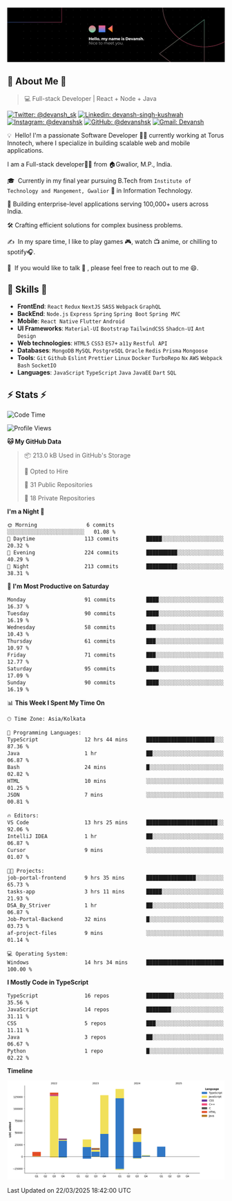 ![Banner](./Devansh%20Singh%20Banner.png)

## 👋 About Me 👋

> 💻 Full-stack Developer | React + Node + Java

[![Twitter: @devansh_sk](https://img.shields.io/twitter/follow/devansh_sk?style=social)](https://twitter.com/devansh_sk)
[![Linkedin: devansh-singh-kushwah](https://img.shields.io/badge/-Devansh%20Singh%20Kushwah-blue?style=flat-square&logo=Linkedin&logoColor=white&link=https://www.linkedin.com/in/devanshsk/)](https://www.linkedin.com/in/devanshsk/)
[![Instagram: @devanshsk](https://img.shields.io/badge/-devanshsk-E4405F?style=flat-square&logo=instagram&logoColor=white)](https://instagram.com/devanshsk)
[![GitHub: @devanshsk](https://img.shields.io/github/followers/devanshsk?label=follow&style=social)](https://github.com/devanshsk)
[![Gmail: Devansh](https://img.shields.io/badge/Gmail-D14836?style=flat-square&logo=gmail&logoColor=white)](mailto:work.devanshsk@gmail.com)

💡 &nbsp;Hello! I'm a passionate Software Developer 🧑‍💻 currently working at Torus Innotech, where I specialize in building scalable web and mobile applications.

I am a Full-stack developer🧑‍💻 from 🏠Gwalior, M.P., India.

🎓 &nbsp;Currently in my final year pursuing B.Tech from `Institute of Technology and Mangement, Gwalior` 🏫 in Information Technology.

💼 Building enterprise-level applications serving 100,000+ users across India.

🛠️ Crafting efficient solutions for complex business problems.

✍️ &nbsp;In my spare time, I like to play games 🎮, watch 📺 anime, or chilling to spotify🎧.

💬 &nbsp;If you would like to talk 👋 , please feel free to reach out to me 😄.

##  🎉 Skills  🎉
- **FrontEnd**: `React` `Redux` `NextJS` `SASS` `Webpack` `GraphQL`
- **BackEnd**: `Node.js` `Express` `Spring` `Spring Boot` `Spring MVC`
- **Mobile**: `React Native` `Flutter` `Android` 
- **UI Frameworks**: `Material-UI` `Bootstrap` `TailwindCSS` `Shadcn-UI` `Ant Design`
- **Web technologies**: `HTML5` `CSS3` `ES7+` `a11y` `Restful API` 
- **Databases**: `MongoDB` `MySQL` `PostgreSQL` `Oracle` `Redis` `Prisma` `Mongoose`
- **Tools**: `Git` `Github` `Eslint` `Prettier` `Linux` `Docker` `TurboRepo` `Nx` `AWS` `Webpack` `Bash` `SocketIO`
- **Languages**: `JavaScript` `TypeScript` `Java` `JavaEE` `Dart` `SQL`

## ⚡ Stats ⚡
<!--START_SECTION:waka-->
![Code Time](http://img.shields.io/badge/Code%20Time-401%20hrs%2032%20mins-blue)

![Profile Views](http://img.shields.io/badge/Profile%20Views-0-blue)

**🐱 My GitHub Data** 

> 📦 213.0 kB Used in GitHub's Storage 
 > 
> 💼 Opted to Hire
 > 
> 📜 31 Public Repositories 
 > 
> 🔑 18 Private Repositories 
 > 
**I'm a Night 🦉** 

```text
🌞 Morning                6 commits           ░░░░░░░░░░░░░░░░░░░░░░░░░   01.08 % 
🌆 Daytime                113 commits         █████░░░░░░░░░░░░░░░░░░░░   20.32 % 
🌃 Evening                224 commits         ██████████░░░░░░░░░░░░░░░   40.29 % 
🌙 Night                  213 commits         ██████████░░░░░░░░░░░░░░░   38.31 % 
```
📅 **I'm Most Productive on Saturday** 

```text
Monday                   91 commits          ████░░░░░░░░░░░░░░░░░░░░░   16.37 % 
Tuesday                  90 commits          ████░░░░░░░░░░░░░░░░░░░░░   16.19 % 
Wednesday                58 commits          ███░░░░░░░░░░░░░░░░░░░░░░   10.43 % 
Thursday                 61 commits          ███░░░░░░░░░░░░░░░░░░░░░░   10.97 % 
Friday                   71 commits          ███░░░░░░░░░░░░░░░░░░░░░░   12.77 % 
Saturday                 95 commits          ████░░░░░░░░░░░░░░░░░░░░░   17.09 % 
Sunday                   90 commits          ████░░░░░░░░░░░░░░░░░░░░░   16.19 % 
```


📊 **This Week I Spent My Time On** 

```text
🕑︎ Time Zone: Asia/Kolkata

💬 Programming Languages: 
TypeScript               12 hrs 44 mins      ██████████████████████░░░   87.36 % 
Java                     1 hr                ██░░░░░░░░░░░░░░░░░░░░░░░   06.87 % 
Bash                     24 mins             █░░░░░░░░░░░░░░░░░░░░░░░░   02.82 % 
HTML                     10 mins             ░░░░░░░░░░░░░░░░░░░░░░░░░   01.25 % 
JSON                     7 mins              ░░░░░░░░░░░░░░░░░░░░░░░░░   00.81 % 

🔥 Editors: 
VS Code                  13 hrs 25 mins      ███████████████████████░░   92.06 % 
IntelliJ IDEA            1 hr                ██░░░░░░░░░░░░░░░░░░░░░░░   06.87 % 
Cursor                   9 mins              ░░░░░░░░░░░░░░░░░░░░░░░░░   01.07 % 

🐱‍💻 Projects: 
job-portal-frontend      9 hrs 35 mins       ████████████████░░░░░░░░░   65.73 % 
tasks-app                3 hrs 11 mins       █████░░░░░░░░░░░░░░░░░░░░   21.93 % 
DSA_By_Striver           1 hr                ██░░░░░░░░░░░░░░░░░░░░░░░   06.87 % 
Job-Portal-Backend       32 mins             █░░░░░░░░░░░░░░░░░░░░░░░░   03.73 % 
af-project-files         9 mins              ░░░░░░░░░░░░░░░░░░░░░░░░░   01.14 % 

💻 Operating System: 
Windows                  14 hrs 34 mins      █████████████████████████   100.00 % 
```

**I Mostly Code in TypeScript** 

```text
TypeScript               16 repos            █████████░░░░░░░░░░░░░░░░   35.56 % 
JavaScript               14 repos            ████████░░░░░░░░░░░░░░░░░   31.11 % 
CSS                      5 repos             ███░░░░░░░░░░░░░░░░░░░░░░   11.11 % 
Java                     3 repos             ██░░░░░░░░░░░░░░░░░░░░░░░   06.67 % 
Python                   1 repo              █░░░░░░░░░░░░░░░░░░░░░░░░   02.22 % 
```



**Timeline**

![Lines of Code chart](https://raw.githubusercontent.com/DevanshSK/DevanshSK/main/assets/bar_graph.png)


 Last Updated on 22/03/2025 18:42:00 UTC
<!--END_SECTION:waka-->
